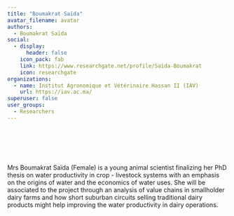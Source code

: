 ```yaml
---
title: "Boumakrat Saïda"
avatar_filename: avatar
authors:
  - Boumakrat Saïda
social:
  - display:
      header: false
    icon_pack: fab
    link: https://www.researchgate.net/profile/Saida-Boumakrat
    icon: researchgate
organizations:
  - name: Institut Agronomique et Vétérinaire Hassan II (IAV)
    url: https://iav.ac.ma/
superuser: false
user_groups:
  - Researchers
---
```

<br />
<br />
<br />
<br />

Mrs Boumakrat Saïda (Female) is a young animal scientist finalizing her PhD thesis on water productivity in crop - livestock systems with an emphasis on the origins of water and the economics of water uses. She will be associated to the project through an analysis of value chains in smallholder dairy farms and how short suburban circuits selling traditional dairy products might help improving the water productivity in dairy operations.
